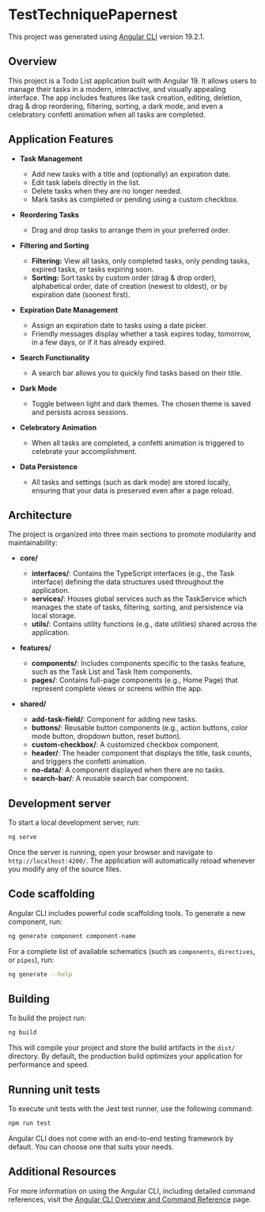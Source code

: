 # TestTechniquePapernest

This project was generated using [Angular CLI](https://github.com/angular/angular-cli) version 19.2.1.

## Overview

This project is a Todo List application built with Angular 19. It allows users to manage their tasks in a modern, interactive, and visually appealing interface. The app includes features like task creation, editing, deletion, drag & drop reordering, filtering, sorting, a dark mode, and even a celebratory confetti animation when all tasks are completed.

## Application Features

- **Task Management**

  - Add new tasks with a title and (optionally) an expiration date.
  - Edit task labels directly in the list.
  - Delete tasks when they are no longer needed.
  - Mark tasks as completed or pending using a custom checkbox.

- **Reordering Tasks**

  - Drag and drop tasks to arrange them in your preferred order.

- **Filtering and Sorting**

  - **Filtering:** View all tasks, only completed tasks, only pending tasks, expired tasks, or tasks expiring soon.
  - **Sorting:** Sort tasks by custom order (drag & drop order), alphabetical order, date of creation (newest to oldest), or by expiration date (soonest first).

- **Expiration Date Management**

  - Assign an expiration date to tasks using a date picker.
  - Friendly messages display whether a task expires today, tomorrow, in a few days, or if it has already expired.

- **Search Functionality**

  - A search bar allows you to quickly find tasks based on their title.

- **Dark Mode**

  - Toggle between light and dark themes. The chosen theme is saved and persists across sessions.

- **Celebratory Animation**

  - When all tasks are completed, a confetti animation is triggered to celebrate your accomplishment.

- **Data Persistence**
  - All tasks and settings (such as dark mode) are stored locally, ensuring that your data is preserved even after a page reload.

## Architecture

The project is organized into three main sections to promote modularity and maintainability:

- **core/**

  - **interfaces/**: Contains the TypeScript interfaces (e.g., the Task interface) defining the data structures used throughout the application.
  - **services/**: Houses global services such as the TaskService which manages the state of tasks, filtering, sorting, and persistence via local storage.
  - **utils/**: Contains utility functions (e.g., date utilities) shared across the application.

- **features/**

  - **components/**: Includes components specific to the tasks feature, such as the Task List and Task Item components.
  - **pages/**: Contains full-page components (e.g., Home Page) that represent complete views or screens within the app.

- **shared/**
  - **add-task-field/**: Component for adding new tasks.
  - **buttons/**: Reusable button components (e.g., action buttons, color mode button, dropdown button, reset button).
  - **custom-checkbox/**: A customized checkbox component.
  - **header/**: The header component that displays the title, task counts, and triggers the confetti animation.
  - **no-data/**: A component displayed when there are no tasks.
  - **search-bar/**: A reusable search bar component.

## Development server

To start a local development server, run:

```bash
ng serve
```

Once the server is running, open your browser and navigate to `http://localhost:4200/`. The application will automatically reload whenever you modify any of the source files.

## Code scaffolding

Angular CLI includes powerful code scaffolding tools. To generate a new component, run:

```bash
ng generate component component-name
```

For a complete list of available schematics (such as `components`, `directives`, or `pipes`), run:

```bash
ng generate --help
```

## Building

To build the project run:

```bash
ng build
```

This will compile your project and store the build artifacts in the `dist/` directory. By default, the production build optimizes your application for performance and speed.

## Running unit tests

To execute unit tests with the Jest test runner, use the following command:

```bash
npm run test
```

Angular CLI does not come with an end-to-end testing framework by default. You can choose one that suits your needs.

## Additional Resources

For more information on using the Angular CLI, including detailed command references, visit the [Angular CLI Overview and Command Reference](https://angular.dev/tools/cli) page.
